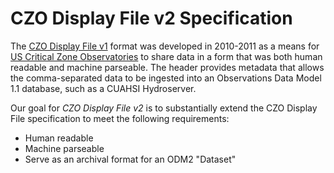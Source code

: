 CZO Display File v2 Specification
===============

The [CZO Display File v1](http://criticalzone.org/national/publications/pub/whitenack-et-al-2011-czo-display-file-specification/) format was developed in 2010-2011 as a means for [US Critical Zone Observatories](http://criticalzone.org/) to share data in a form that was both human readable and machine parseable. The header provides metadata that allows the comma-separated data to be ingested into an Observations Data Model 1.1 database, such as a CUAHSI Hydroserver.

Our goal for *CZO Display File v2* is to substantially extend the CZO Display File specification to meet the following requirements:
* Human readable
* Machine parseable
* Serve as an archival format for an ODM2 "Dataset"
